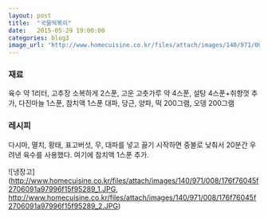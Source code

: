 ```yaml
---
layout: post
title:  "국물떡볶이"
date:   2015-05-29 19:00:00
categories: blog3
image_url: 'http://www.homecuisine.co.kr/files/attach/images/140/971/008/176f76045f2706091a97996f15f95289.JPG'
---
```


### 재료
육수 약 1리터, 고추장 소복하게 2스푼, 고운 고춧가루 약 4스푼, 설탕 4스푼+취향껏 추가, 다진마늘 1스푼, 참치액 1스푼
대파, 당근, 양파, 떡 200그램, 오뎅 200그램


### 레시피
다시마, 멸치, 황태, 표고버섯, 무, 대파를 넣고 끓기 시작하면 중불로 낮춰서 20분간 우려낸 육수를 사용했다. 여기에 참치액 1스푼 추가.

![냉장고](http://www.homecuisine.co.kr/files/attach/images/140/971/008/176f76045f2706091a97996f15f95289_1.JPG, http://www.homecuisine.co.kr/files/attach/images/140/971/008/176f76045f2706091a97996f15f95289_2.JPG)


